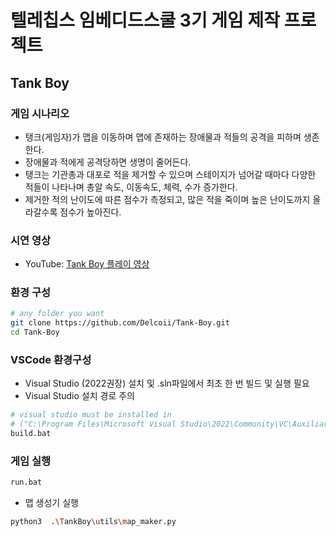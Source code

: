 # 텔레칩스 임베디드스쿨 3기 게임 제작 프로젝트
## Tank Boy
### 게임 시나리오
* 탱크(게임자)가 맵을 이동하며 맵에 존재하는 장애물과 적들의 공격을 피하며 생존한다. 
* 장애물과 적에게 공격당하면 생명이 줄어든다.
* 탱크는 기관총과 대포로 적을 제거할 수 있으며 스테이지가 넘어갈 때마다 다양한 적들이 나타나며 총알 속도, 이동속도, 체력, 수가 증가한다.
* 제거한 적의 난이도에 따른 점수가 측정되고, 많은 적을 죽이며 높은 난이도까지 올라갈수록 점수가 높아진다.

### 시연 영상
- YouTube: [Tank Boy 플레이 영상](https://youtu.be/WzLoNt00ITM)


### 환경 구성
```sh
# any folder you want
git clone https://github.com/Delcoii/Tank-Boy.git
cd Tank-Boy
```

### VSCode 환경구성
* Visual Studio (2022권장) 설치 및 .sln파일에서 최초 한 번 빌드 및 실행 필요
* Visual Studio 설치 경로 주의
```sh
# visual studio must be installed in
# ("C:\Program Files\Microsoft Visual Studio\2022\Community\VC\Auxiliary\Build\vcvars64.bat")
build.bat
```

### 게임 실행
```sh
run.bat
```
* 맵 생성기 실행
```sh
python3  .\TankBoy\utils\map_maker.py
```


